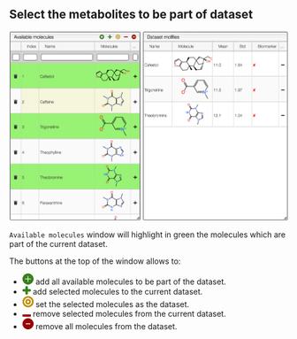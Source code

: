 ## Select the metabolites to be part of dataset

![setup](images/setup.png)

`Available molecules` window will highlight in green the molecules which are part of the current dataset.

The buttons at the top of the window allows to:

- ![add](images/fas-fa-plus-circle.png) add all available molecules to be part of the dataset.
- ![add](images/fa-plus.png) add selected molecules to the current dataset.
- ![bullseye](images/fa-bullseye.png) set the selected molecules as the dataset.
- ![remove selected](images/fa-minus.png) remove selected molecules from the current dataset.
- ![remove all](images/fas-fa-plus-minus.png) remove all molecules from the dataset.
